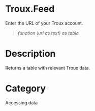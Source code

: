 ﻿# Troux.Feed
Enter the URL of your Troux account.
> _function (url as text) as table_
# Description 
Returns a table with relevant Troux data.
# Category 
Accessing data
